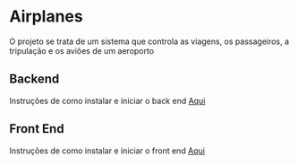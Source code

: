 # Airplanes

O projeto se trata de um sistema que controla as viagens, os passageiros, a tripulação e os aviões de um aeroporto

## Backend

Instruções de como instalar e iniciar o back end <a href="./backend/README.md">Aqui</a>

## Front End

Instruções de como instalar e iniciar o front end <a href="./frontend/README.md">Aqui</a>